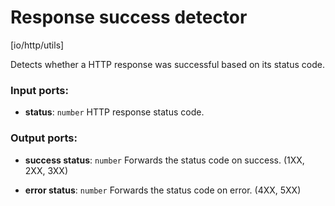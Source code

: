 # Response success detector

[io/http/utils]

Detects whether a HTTP response was successful based on its status code.

### Input ports:

* __status__: `number`
    HTTP response status code.



### Output ports:

* __success status__: `number`
    Forwards the status code on success. (1XX, 2XX, 3XX)



* __error status__: `number`
    Forwards the status code on error. (4XX, 5XX)



